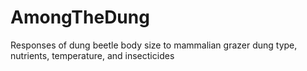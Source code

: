 # AmongTheDung
Responses of dung beetle body size to mammalian grazer dung type, nutrients, temperature, and insecticides
